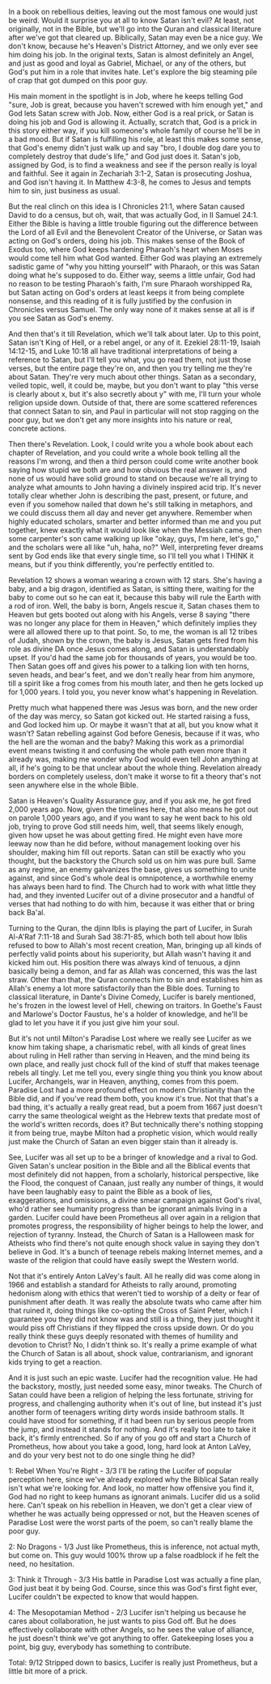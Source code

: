 In a book on rebellious deities, leaving out the most famous one would just be weird. Would it surprise you at all to know Satan isn't evil? At least, not originally, not in the Bible, but we'll go into the Quran and classical literature after we've got that cleared up. Biblically, Satan may even be a nice guy. We don't know, because he's Heaven's District Attorney, and we only ever see him doing his job. In the original texts, Satan is almost definitely an Angel, and just as good and loyal as Gabriel, Michael, or any of the others, but God's put him in a role that invites hate. Let's explore the big steaming pile of crap that got dumped on this poor guy.

His main moment in the spotlight is in Job, where he keeps telling God "sure, Job is great, because you haven't screwed with him enough yet," and God lets Satan screw with Job. Now, either God is a real prick, or Satan is doing his job and God is allowing it. Actually, scratch that, God is a prick in this story either way, if you kill someone's whole family of course he'll be in a bad mood. But if Satan is fulfilling his role, at least this makes some sense, that God's enemy didn't just walk up and say "bro, I double dog dare you to completely destroy that dude's life," and God just does it. Satan's job, assigned by God, is to find a weakness and see if the person really is loyal and faithful. See it again in Zechariah 3:1-2, Satan is prosecuting Joshua, and God isn't having it. In Matthew 4:3-8, he comes to Jesus and tempts him to sin, just business as usual.

But the real clinch on this idea is I Chronicles 21:1, where Satan caused David to do a census, but oh, wait, that was actually God, in II Samuel 24:1. Either the Bible is having a little trouble figuring out the difference between the Lord of all Evil and the Benevolent Creator of the Universe, or Satan was acting on God's orders, doing his job. This makes sense of the Book of Exodus too, where God keeps hardening Pharaoh's heart when Moses would come tell him what God wanted. Either God was playing an extremely sadistic game of "why you hitting yourself" with Pharaoh, or this was Satan doing what he's supposed to do. Either way, seems a little unfair, God had no reason to be testing Pharaoh's faith, I'm sure Pharaoh worshipped Ra, but Satan acting on God's orders at least keeps it from being complete nonsense, and this reading of it is fully justified by the confusion in Chronicles versus Samuel. The only way none of it makes sense at all is if you see Satan as God's enemy.

And then that's it till Revelation, which we'll talk about later. Up to this point, Satan isn't King of Hell, or a rebel angel, or any of it. Ezekiel 28:11-19, Isaiah 14:12-15, and Luke 10:18 all have traditional interpretations of being a reference to Satan, but I'll tell you what, you go read them, not just those verses, but the entire page they're on, and then you try telling me they're about Satan. They're very much about other things. Satan as a secondary, veiled topic, well, it could be, maybe, but you don't want to play "this verse is clearly about x, but it's also secretly about y" with me, I'll turn your whole religion upside down. Outside of that, there are some scattered references that connect Satan to sin, and Paul in particular will not stop ragging on the poor guy, but we don't get any more insights into his nature or real, concrete actions.

Then there's Revelation. Look, I could write you a whole book about each chapter of Revelation, and you could write a whole book telling all the reasons I'm wrong, and then a third person could come write another book saying how stupid we both are and how obvious the real answer is, and none of us would have solid ground to stand on because we're all trying to analyze what amounts to John having a divinely inspired acid trip. It's never totally clear whether John is describing the past, present, or future, and even if you somehow nailed that down he's still talking in metaphors, and we could discuss them all day and never get anywhere. Remember when highly educated scholars, smarter and better informed than me and you put together, knew exactly what it would look like when the Messiah came, then some carpenter's son came walking up like "okay, guys, I'm here, let's go," and the scholars were all like "uh, haha, no?" Well, interpreting fever dreams sent by God ends like that every single time, so I'll tell you what I THINK it means, but if you think differently, you're perfectly entitled to.

Revelation 12 shows a woman wearing a crown with 12 stars. She's having a baby, and a big dragon, identified as Satan, is sitting there, waiting for the baby to come out so he can eat it, because this baby will rule the Earth with a rod of iron. Well, the baby is born, Angels rescue it, Satan chases them to Heaven but gets booted out along with his Angels, verse 8 saying "there was no longer any place for them in Heaven," which definitely implies they were all allowed there up to that point. So, to me, the woman is all 12 tribes of Judah, shown by the crown, the baby is Jesus, Satan gets fired from his role as divine DA once Jesus comes along, and Satan is understandably upset. If you'd had the same job for thousands of years, you would be too. Then Satan goes off and gives his power to a talking lion with ten horns, seven heads, and bear's feet, and we don't really hear from him anymore, till a spirit like a frog comes from his mouth later, and then he gets locked up for 1,000 years. I told you, you never know what's happening in Revelation.

Pretty much what happened there was Jesus was born, and the new order of the day was mercy, so Satan got kicked out. He started raising a fuss, and God locked him up. Or maybe it wasn't that at all, but you know what it wasn't? Satan rebelling against God before Genesis, because if it was, who the hell are the woman and the baby? Making this work as a primordial event means twisting it and confusing the whole path even more than it already was, making me wonder why God would even tell John anything at all, if he's going to be that unclear about the whole thing. Revelation already borders on completely useless, don't make it worse to fit a theory that's not seen anywhere else in the whole Bible.

Satan is Heaven's Quality Assurance guy, and if you ask me, he got fired 2,000 years ago. Now, given the timelines here, that also means he got out on parole 1,000 years ago, and if you want to say he went back to his old job, trying to prove God still needs him, well, that seems likely enough, given how upset he was about getting fired. He might even have more leeway now than he did before, without management looking over his shoulder, making him fill out reports. Satan can still be exactly who you thought, but the backstory the Church sold us on him was pure bull. Same as any regime, an enemy galvanizes the base, gives us something to unite against, and since God's whole deal is omnipotence, a worthwhile enemy has always been hard to find. The Church had to work with what little they had, and they invented Lucifer out of a divine prosecutor and a handful of verses that had nothing to do with him, because it was either that or bring back Ba'al.

Turning to the Quran, the djinn Iblis is playing the part of Lucifer, in Surah Al-A'Raf 7:11-18 and Surah Sad 38:71-85, which both tell about how Iblis refused to bow to Allah's most recent creation, Man, bringing up all kinds of perfectly valid points about his superiority, but Allah wasn't having it and kicked him out. His position there was always kind of tenuous, a djinn basically being a demon, and far as Allah was concerned, this was the last straw. Other than that, the Quran connects him to sin and establishes him as Allah's enemy a lot more satisfactorily than the Bible does. Turning to classical literature, in Dante's Divine Comedy, Lucifer is barely mentioned, he's frozen in the lowest level of Hell, chewing on traitors. In Goethe's Faust and Marlowe's Doctor Faustus, he's a holder of knowledge, and he'll be glad to let you have it if you just give him your soul.

But it's not until Milton's Paradise Lost where we really see Lucifer as we know him taking shape, a charismatic rebel, with all kinds of great lines about ruling in Hell rather than serving in Heaven, and the mind being its own place, and really just chock full of the kind of stuff that makes teenage rebels all tingly. Let me tell you, every single thing you think you know about Lucifer, Archangels, war in Heaven, anything, comes from this poem. Paradise Lost had a more profound effect on modern Christianity than the Bible did, and if you've read them both, you know it's true. Not that that's a bad thing, it's actually a really great read, but a poem from 1667 just doesn't carry the same theological weight as the Hebrew texts that predate most of the world's written records, does it? But technically there's nothing stopping it from being true, maybe Milton had a prophetic vision, which would really just make the Church of Satan an even bigger stain than it already is.

See, Lucifer was all set up to be a bringer of knowledge and a rival to God. Given Satan's unclear position in the Bible and all the Biblical events that most definitely did not happen, from a scholarly, historical perspective, like the Flood, the conquest of Canaan, just really any number of things, it would have been laughably easy to paint the Bible as a book of lies, exaggerations, and omissions, a divine smear campaign against God's rival, who'd rather see humanity progress than be ignorant animals living in a garden. Lucifer could have been Prometheus all over again in a religion that promotes progress, the responsibility of higher beings to help the lower, and rejection of tyranny. Instead, the Church of Satan is a Halloween mask for Atheists who find there's not quite enough shock value in saying they don't believe in God. It's a bunch of teenage rebels making Internet memes, and a waste of the religion that could have easily swept the Western world.

Not that it's entirely Anton LaVey's fault. All he really did was come along in 1966 and establish a standard for Atheists to rally around, promoting hedonism along with ethics that weren't tied to worship of a deity or fear of punishment after death. It was really the absolute twats who came after him that ruined it, doing things like co-opting the Cross of Saint Peter, which I guarantee you they did not know was and still is a thing, they just thought it would piss off Christians if they flipped the cross upside down. Or do you really think these guys deeply resonated with themes of humility and devotion to Christ? No, I didn't think so. It's really a prime example of what the Church of Satan is all about, shock value, contrarianism, and ignorant kids trying to get a reaction.

And it is just such an epic waste. Lucifer had the recognition value. He had the backstory, mostly, just needed some easy, minor tweaks. The Church of Satan could have been a religion of helping the less fortunate, striving for progress, and challenging authority when it's out of line, but instead it's just another form of teenagers writing dirty words inside bathroom stalls. It could have stood for something, if it had been run by serious people from the jump, and instead it stands for nothing. And it's really too late to take it back, it's firmly entrenched. So if any of you go off and start a Church of Prometheus, how about you take a good, long, hard look at Anton LaVey, and do your very best not to do one single thing he did?

1: Rebel When You're Right - 3/3
I'll be rating the Lucifer of popular perception here, since we've already explored why the Biblical Satan really isn't what we're looking for. And look, no matter how offensive you find it, God had no right to keep humans as ignorant animals. Lucifer did us a solid here. Can't speak on his rebellion in Heaven, we don't get a clear view of whether he was actually being oppressed or not, but the Heaven scenes of Paradise Lost were the worst parts of the poem, so can't really blame the poor guy.

2: No Dragons - 1/3
Just like Prometheus, this is inference, not actual myth, but come on. This guy would 100% throw up a false roadblock if he felt the need, no hesitation.

3: Think it Through - 3/3
His battle in Paradise Lost was actually a fine plan, God just beat it by being God. Course, since this was God's first fight ever, Lucifer couldn't be expected to know that would happen.

4: The Mesopotamian Method - 2/3
Lucifer isn't helping us because he cares about collaboration, he just wants to piss God off. But he does effectively collaborate with other Angels, so he sees the value of alliance, he just doesn't think we've got anything to offer. Gatekeeping loses you a point, big guy, everybody has something to contribute.

Total: 9/12
Stripped down to basics, Lucifer is really just Prometheus, but a little bit more of a prick.